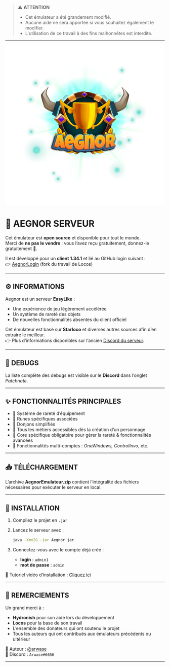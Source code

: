 > ⚠️ **ATTENTION**
> - Cet émulateur a été grandement modifié.  
> - Aucune aide ne sera apportée si vous souhaitez également le modifier.  
> - L'utilisation de ce travail à des fins malhonnêtes est interdite.  

---

![Logo](./aegnorlogo.png)

# 🐉 AEGNOR SERVEUR

Cet émulateur est **open source** et disponible pour tout le monde.  
Merci de **ne pas le vendre** : vous l’avez reçu gratuitement, donnez-le gratuitement 🤗.  

Il est développé pour un **client 1.34.1** et lié au GitHub login suivant :  
👉 [AegnorLogin](https://github.com/arwase/aegnor_loginV2) (fork du travail de Locos)

---

## ⚙️ INFORMATIONS

Aegnor est un serveur **EasyLike** :  
- Une expérience de jeu légèrement accélérée  
- Un système de rareté des objets  
- De nouvelles fonctionnalités absentes du client officiel  

Cet émulateur est basé sur **Starloco** et diverses autres sources afin d’en extraire le meilleur.  
👉 Plus d’informations disponibles sur l’ancien [Discord du serveur](https://discord.com/invite/f2cNEZ2cev).

---

## 🐞 DEBUGS

La liste complète des debugs est visible sur le **Discord** dans l’onglet *Patchnote*.

---

## ✨ FONCTIONNALITÉS PRINCIPALES

- 🔹 Système de rareté d’équipement  
- 🔹 Runes spécifiques associées  
- 🔹 Donjons simplifiés  
- 🔹 Tous les métiers accessibles dès la création d’un personnage  
- 🔹 Core spécifique obligatoire pour gérer la rareté & fonctionnalités avancées  
- 🔹 Fonctionnalités multi-comptes : *OneWindows, ControlInvo*, etc.  

---

## 📥 TÉLÉCHARGEMENT

L’archive **AegnorEmulateur.zip** contient l’intégralité des fichiers nécessaires pour exécuter le serveur en local.

---

## 🚀 INSTALLATION

1. Compilez le projet en `.jar`  
2. Lancez le serveur avec :  

   ```bash
   java -Xmx2G -jar Aegnor.jar
   ```
3. Connectez-vous avec le compte déjà créé :  
   - **login** : `admin1`  
   - **mot de passe** : `admin`  

🎥 Tutoriel vidéo d’installation : [Cliquez ici](https://youtu.be/06tjFmFvEkk)

---

## 🙏 REMERCIEMENTS

Un grand merci à :  
- **Hydronish** pour son aide lors du développement  
- **Locos** pour la base de son travail
- L’ensemble des donateurs qui ont soutenu le projet  
- Tous les auteurs qui ont contribués aux émulateurs précédents ou ultérieur

👤 Auteur : [@arwase](https://github.com/arwase)  
💬 Discord : `Arwase#6656`

---

